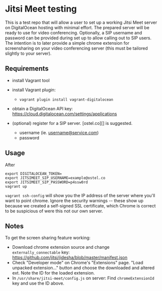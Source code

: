 # Jitsi Meet testing

This is a test repo that will allow a user to set up a working Jitsi
Meet server on DigitalOcean hosting with minimal effort. The prepared
server will be ready to use for video conferencing. Optionally, a SIP
username and password can be provided during set up to allow calling out
to SIP users. The intention is to later provide a simple chrome
extension for screensharing on your video conferencing server (this must
be tailored slightly to your server).

## Requirements

- install Vagrant tool
- install Vagrant plugin:
  - `vagrant plugin install vagrant-digitalocean`
- obtain a DigitalOcean API key:
  https://cloud.digitalocean.com/settings/applications

- (optional) register for a SIP server. [ostel.co][] is suggested.
  - username (ie. username@service.com)
  - password


## Usage

After

```
export DIGITALOCEAN_TOKEN=
export JITSIMEET_SIP_USERNAME=example@ostel.co
export JITSIMEET_SIP_PASSWORD=p4ssw0rd
vagrant up
```

`vagrant ssh-config` will show you the IP address of the server where
you'll want to point chrome. Ignore the security warnings -- these show
up because we created a self-signed SSL certificate, which Chrome is
correct to be suspicious of were this not our own server.

## Notes

To get the screen sharing feature working:

- Download chrome extension source and change `externally_connectable` key:
  https://github.com/jitsi/jidesha/blob/master/manifest.json
- Check "Developer mode" on Chrome's "Extensions" page. "Load unpacked
  extension..." button and choose the downloaded and altered ext. Note
  the ID for the loaded extension.
- In `/usr/share/jitsi-meet/config.js` on server:
  Find `chromeExtensionId` key and use the ID above.

